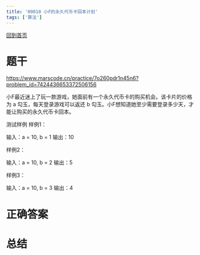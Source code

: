 ```yaml
---
title: '00010 小F的永久代币卡回本计划'
tags: ['算法']
---
```


<a href="/">回到首页</a>

# 题干

https://www.marscode.cn/practice/7o260pdr1n45n6?problem_id=7424436653372506156

小F最近迷上了玩一款游戏，她面前有一个永久代币卡的购买机会。该卡片的价格为 a 勾玉，每天登录游戏可以返还 b 勾玉。小F想知道她至少需要登录多少天，才能让购买的永久代币卡回本。

测试样例
样例1：

输入：a = 10, b = 1
输出：10

样例2：

输入：a = 10, b = 2
输出：5

样例3：

输入：a = 10, b = 3
输出：4

# 正确答案



# 总结



<script>
  function func(a, b) {
    return Math.ceil(a / b)
  }
  console.log(func(10, 1))
  console.log(func(10, 2))
  console.log(func(10, 3))
</script>